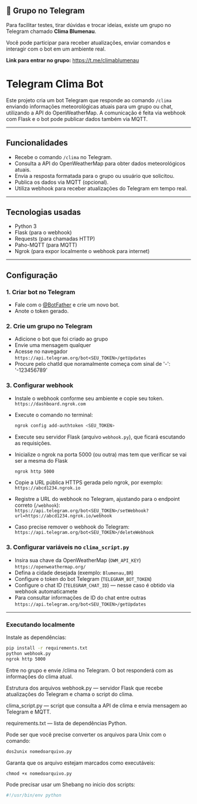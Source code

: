 ## 📢 Grupo no Telegram

Para facilitar testes, tirar dúvidas e trocar ideias, existe um grupo no Telegram chamado **Clima Blumenau**.

Você pode participar para receber atualizações, enviar comandos e interagir com o bot em um ambiente real.

**Link para entrar no grupo:** https://t.me/climablumenau

# Telegram Clima Bot

Este projeto cria um bot Telegram que responde ao comando `/clima` enviando informações meteorológicas atuais para um grupo ou chat, utilizando a API do OpenWeatherMap. A comunicação é feita via webhook com Flask e o bot pode publicar dados também via MQTT.

---

## Funcionalidades

- Recebe o comando `/clima` no Telegram.
- Consulta a API do OpenWeatherMap para obter dados meteorológicos atuais.
- Envia a resposta formatada para o grupo ou usuário que solicitou.
- Publica os dados via MQTT (opcional).
- Utiliza webhook para receber atualizações do Telegram em tempo real.

---

## Tecnologias usadas

- Python 3
- Flask (para o webhook)
- Requests (para chamadas HTTP)
- Paho-MQTT (para MQTT)
- Ngrok (para expor localmente o webhook para internet)

---

## Configuração

### 1. Criar bot no Telegram

- Fale com o [@BotFather](https://t.me/BotFather) e crie um novo bot.
- Anote o token gerado.

### 2. Crie um grupo no Telegram
  - Adicione o bot que foi criado ao grupo
  - Envie uma mensagem qualquer
  - Acesse no navegador
    `https://api.telegram.org/bot<SEU_TOKEN>/getUpdates`
  - Procure pelo chatId que noramalmente começa com sinal de '-': '-123456789'

### 3. Configurar webhook

  - Instale o webhook conforme seu ambiente e copie seu token.
    `https://dashboard.ngrok.com`
  
  - Execute o comando no terminal:
    ```bash
    ngrok config add-authtoken <SEU_TOKEN>
    ```
  - Execute seu servidor Flask (arquivo `webhook.py`), que ficará escutando as requisições.
  
  - Inicialize o ngrok na porta 5000 (ou outra) mas tem que verificar se vai ser a mesma do Flask
    ```bash
    ngrok http 5000
    ```
  - Copie a URL pública HTTPS gerada pelo ngrok, por exemplo:  
    `https://abcd1234.ngrok.io`

  - Registre a URL do webhook no Telegram, ajustando para o endpoint correto (`/webhook`):
    `https://api.telegram.org/bot<SEU_TOKEN>/setWebhook?url=https://abcd1234.ngrok.io/webhook`
   
  - Caso precise remover o webhook do Telegram:
    `https://api.telegram.org/bot<SEU_TOKEN>/deleteWebhook`

### 3. Configurar variáveis no `clima_script.py`

- Insira sua chave da OpenWeatherMap (`OWM_API_KEY`) `https://openweathermap.org/`
- Defina a cidade desejada (exemplo: `Blumenau,BR`)
- Configure o token do bot Telegram (`TELEGRAM_BOT_TOKEN`)
- Configure o chat ID (`TELEGRAM_CHAT_ID`) — nesse caso é obtido via webhook automaticamete
- Para consultar informações de ID do chat entre outras
  `https://api.telegram.org/bot<SEU_TOKEN>/getUpdates`
  
---

### Executando localmente

Instale as dependências:

```bash
pip install -r requirements.txt
python webhook.py
ngrok http 5000
```

Entre no grupo e envie /clima no Telegram. O bot responderá com as informações do clima atual.

Estrutura dos arquivos
webhook.py — servidor Flask que recebe atualizações do Telegram e chama o script do clima.

clima_script.py — script que consulta a API de clima e envia mensagem ao Telegram e MQTT.

requirements.txt — lista de dependências Python.

Pode ser que você precise converter os arquivos para Unix com o comando:
```bash
dos2unix nomedoarquivo.py
```
Garanta que os arquivo estejam marcados como executáveis:
```
chmod +x nomedoarquivo.py
```
Pode precisar usar um Shebang no inicio dos scripts:
```bash
#!/usr/bin/env python
```
